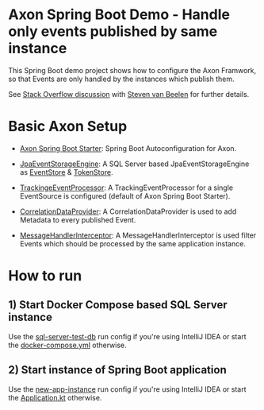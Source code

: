 # Axon Spring Boot Demo - Handle only events published by same instance
This Spring Boot demo project shows how to configure the Axon Framwork, so that Events are only handled by the instances which publish them.

See [Stack Overflow discussion](https://stackoverflow.com/questions/63313532) with [Steven van Beelen](https://github.com/smcvb) for further details.

# Basic Axon Setup
* [Axon Spring Boot Starter](https://docs.axoniq.io/reference-guide/axon-framework/spring-boot-integration):
Spring Boot Autoconfiguration for Axon.

* [JpaEventStorageEngine](https://docs.axoniq.io/reference-guide/axon-framework/events/event-bus-and-event-store#jpaeventstorageengine):
A SQL Server based JpaEventStorageEngine as [EventStore](https://docs.axoniq.io/reference-guide/axon-framework/events/event-processors#token-store) & [TokenStore](https://docs.axoniq.io/reference-guide/axon-framework/events/event-processors#token-store).

* [TrackingeEventProcessor](https://docs.axoniq.io/reference-guide/axon-framework/events/event-processors):
A TrackingEventProcessor for a single EventSource is configured (default of Axon Spring Boot Starter).

* [CorrelationDataProvider](https://docs.axoniq.io/reference-guide/axon-framework/events/event-processors):
A CorrelationDataProvider is used to add Metadata to every published Event.

* [MessageHandlerInterceptor](https://docs.axoniq.io/reference-guide/axon-framework/messaging-concepts/message-intercepting#event-handler-interceptors):
A MessageHandlerInterceptor is used filter Events which should be processed by the same application instance.

# How to run
## 1) Start Docker Compose based SQL Server instance
Use the [sql-server-test-db](/.run/sql-server-test-db.run.xml) run config if you're using IntelliJ IDEA or start the [docker-compose.yml](/src/docker/sql-server-test-db/docker-compose.yml) otherwise.

## 2) Start instance of Spring Boot application
Use the [new-app-instance](/.run/new-app-instance.run.xml) run config if you're using IntelliJ IDEA or start the [Application.kt](src/main/kotlin/com/thowimmer/axon/Application.kt) otherwise.
